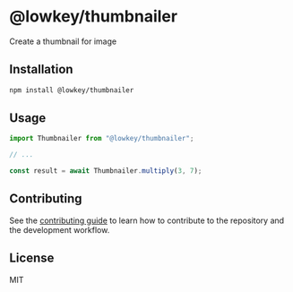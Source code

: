 # @lowkey/thumbnailer

Create a thumbnail for image

## Installation

```sh
npm install @lowkey/thumbnailer
```

## Usage

```js
import Thumbnailer from "@lowkey/thumbnailer";

// ...

const result = await Thumbnailer.multiply(3, 7);
```

## Contributing

See the [contributing guide](CONTRIBUTING.md) to learn how to contribute to the repository and the development workflow.

## License

MIT
